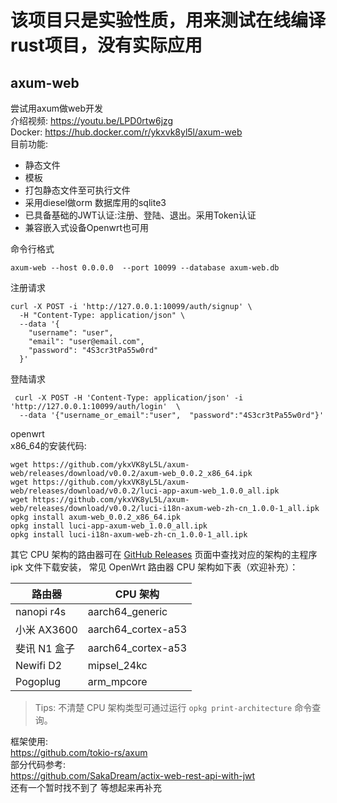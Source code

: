 # 该项目只是实验性质，用来测试在线编译rust项目，没有实际应用    
## axum-web
尝试用axum做web开发    
介绍视频: https://youtu.be/LPD0rtw6jzg  
Docker: https://hub.docker.com/r/ykxvk8yl5l/axum-web   
目前功能:  
* 静态文件  
* 模板  
* 打包静态文件至可执行文件  
* 采用diesel做orm 数据库用的sqlite3  
* 已具备基础的JWT认证:注册、登陆、退出。采用Token认证  
* 兼容嵌入式设备Openwrt也可用


命令行格式   
```
axum-web --host 0.0.0.0  --port 10099 --database axum-web.db
```
注册请求
```
curl -X POST -i 'http://127.0.0.1:10099/auth/signup' \
  -H "Content-Type: application/json" \
  --data '{
    "username": "user",
    "email": "user@email.com",
    "password": "4S3cr3tPa55w0rd"
  }'
```

登陆请求
```
 curl -X POST -H 'Content-Type: application/json' -i 'http://127.0.0.1:10099/auth/login'  \
  --data '{"username_or_email":"user",  "password":"4S3cr3tPa55w0rd"}'
```

openwrt   
x86_64的安装代码:   
```
wget https://github.com/ykxVK8yL5L/axum-web/releases/download/v0.0.2/axum-web_0.0.2_x86_64.ipk
wget https://github.com/ykxVK8yL5L/axum-web/releases/download/v0.0.2/luci-app-axum-web_1.0.0_all.ipk
wget https://github.com/ykxVK8yL5L/axum-web/releases/download/v0.0.2/luci-i18n-axum-web-zh-cn_1.0.0-1_all.ipk
opkg install axum-web_0.0.2_x86_64.ipk
opkg install luci-app-axum-web_1.0.0_all.ipk
opkg install luci-i18n-axum-web-zh-cn_1.0.0-1_all.ipk
```

其它 CPU 架构的路由器可在 [GitHub Releases](https://github.com/ykxVK8yL5L/axum-web/releases) 页面中查找对应的架构的主程序 ipk 文件下载安装， 常见
OpenWrt 路由器 CPU 架构如下表（欢迎补充）：

|      路由器     |        CPU 架构       |
|----------------|----------------------|
| nanopi r4s     | aarch64_generic      |
| 小米 AX3600     | aarch64_cortex-a53  |
| 斐讯 N1 盒子    | aarch64_cortex-a53   |
| Newifi D2      | mipsel_24kc          |
| Pogoplug       | arm_mpcore           |

> Tips: 不清楚 CPU 架构类型可通过运行 `opkg print-architecture` 命令查询。




框架使用:    
https://github.com/tokio-rs/axum     
部分代码参考:   
https://github.com/SakaDream/actix-web-rest-api-with-jwt   
还有一个暂时找不到了 等想起来再补充  
